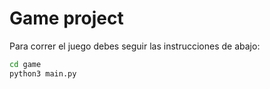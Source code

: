 # Game project

Para correr el juego debes seguir las instrucciones de abajo:

```sh
cd game
python3 main.py
```

